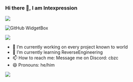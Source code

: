
### Hi there 👋, I am Intexpression

![](https://github.com/BrunnerLivio/brunnerlivio/blob/master/images/welcome.png?raw=true)




![GitHub WidgetBox](https://github-widgetbox.vercel.app/api/skills?languages=js,ts,java,php,python,html,css,csharp,kotlin,mysql,lua&theme=darkmode)


![](https://api.githubtrends.io/user/svg/intexpression/langs?time_range=one_year&include_private=True&loc_metric=changed&theme=dark)



- 🔭 I’m currently working on every project known to world 
- 🌱 I’m currently learning ReverseEngineering 
- 📫 How to reach me: Message me on Discord: cbzc 
- 😄 Pronouns: he/him


![](https://komarev.com/ghpvc/?username=intexpression)

